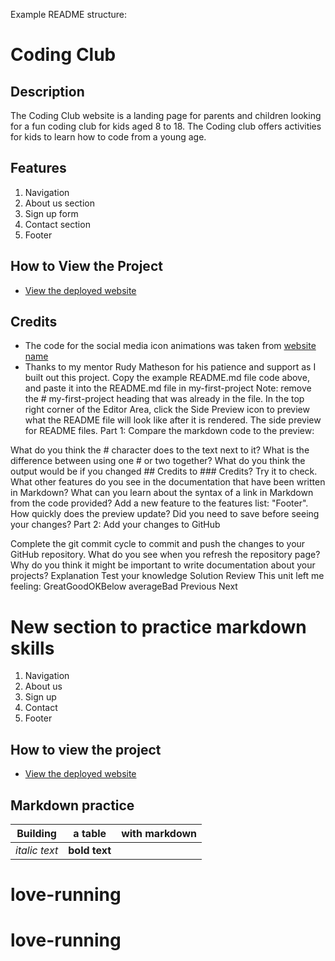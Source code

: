 Example README structure:

# Coding Club

## Description

The Coding Club website is a landing page for parents and children looking for a fun coding club for kids aged 8 to 18. The Coding club offers activities for kids to learn how to code from a young age.

## Features

1. Navigation
2. About us section
3. Sign up form
4. Contact section
5. Footer

## How to View the Project

- [View the deployed website](https://username.github.io/codingclub/)

## Credits

- The code for the social media icon animations was taken from [website name](https://username2.github.io/projectname/)
- Thanks to my mentor Rudy Matheson for his patience and support as I built out this project.
  Copy the example README.md file code above, and paste it into the README.md file in my-first-project
  Note: remove the # my-first-project heading that was already in the file.
  In the top right corner of the Editor Area, click the Side Preview icon to preview what the README file will look like after it is rendered.
  The side preview for README files.
  Part 1: Compare the markdown code to the preview:

What do you think the # character does to the text next to it? What is the difference between using one # or two together?
What do you think the output would be if you changed ## Credits to ### Credits? Try it to check.
What other features do you see in the documentation that have been written in Markdown? What can you learn about the syntax of a link in Markdown from the code provided?
Add a new feature to the features list: "Footer". How quickly does the preview update? Did you need to save before seeing your changes?
Part 2: Add your changes to GitHub

Complete the git commit cycle to commit and push the changes to your GitHub repository. What do you see when you refresh the repository page?
Why do you think it might be important to write documentation about your projects?
Explanation
Test your knowledge
Solution
Review
This unit left me feeling:
GreatGoodOKBelow averageBad
Previous
Next

# New section to practice markdown skills

1. Navigation
2. About us
3. Sign up
4. Contact
5. Footer

## How to view the project

- [View the deployed website](https://username.github.io/codingclub/)

## Markdown practice

| Building      | a table       | with markdown |
| ------------- | ------------- | ------------- |
| _italic text_ | **bold text** |
# love-running
# love-running
